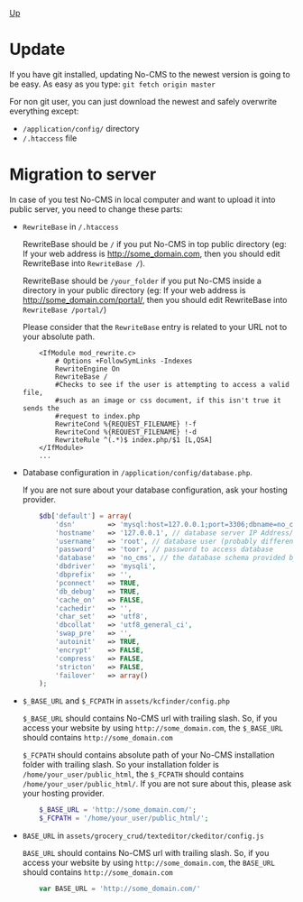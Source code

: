 [Up](../tutorial.md)

Update 
======
If you have git installed, updating No-CMS to the newest version is going to be easy. As easy as you type:
```git fetch origin master```

For non git user, you can just download the newest and safely overwrite everything except:

* `/application/config/` directory
* `/.htaccess` file

Migration to server
===================

In case of you test No-CMS in local computer and want to upload it into public server, you need to change these parts:

* `RewriteBase` in `/.htaccess`

    RewriteBase should be `/` if you put No-CMS in top public directory (eg: If your web address is http://some_domain.com, then you should edit RewriteBase into `RewriteBase /`).

    RewriteBase should be `/your_folder` if you put No-CMS inside a directory in your public directory (eg: If your web address is http://some_domain.com/portal/, then you should edit RewriteBase into `RewriteBase /portal/`)

    Please consider that the `RewriteBase` entry is related to your URL not to your absolute path.

    ```
        <IfModule mod_rewrite.c>
            # Options +FollowSymLinks -Indexes
            RewriteEngine On
            RewriteBase /
            #Checks to see if the user is attempting to access a valid file,
            #such as an image or css document, if this isn't true it sends the
            #request to index.php
            RewriteCond %{REQUEST_FILENAME} !-f
            RewriteCond %{REQUEST_FILENAME} !-d
            RewriteRule ^(.*)$ index.php/$1 [L,QSA]
        </IfModule>
        ...
    ```


* Database configuration in `/application/config/database.php`.

    If you are not sure about your database configuration, ask your hosting provider.

    ```php
        $db['default'] = array(
            'dsn'        => 'mysql:host=127.0.0.1;port=3306;dbname=no_cms', // This will be used if you chose 'pdo' as your 'dbdriver'
            'hostname'   => '127.0.0.1', // database server IP Address/domain. Using IP Address usually improve performance
            'username'   => 'root', // database user (probably different from your CPanel login)
            'password'   => 'toor', // password to access database
            'database'   => 'no_cms', // the database schema provided by server
            'dbdriver'   => 'mysqli',
            'dbprefix'   => '',
            'pconnect'   => TRUE,
            'db_debug'   => TRUE,
            'cache_on'   => FALSE,
            'cachedir'   => '',
            'char_set'   => 'utf8',
            'dbcollat'   => 'utf8_general_ci',
            'swap_pre'   => '',
            'autoinit'   => TRUE,
            'encrypt'    => FALSE,
            'compress'   => FALSE,
            'stricton'   => FALSE,
            'failover'   => array()
        );
    ```

* `$_BASE_URL` and `$_FCPATH` in `assets/kcfinder/config.php`
    
    `$_BASE_URL` should contains No-CMS url with trailing slash. So, if you access your website by using `http://some_domain.com`, the `$_BASE_URL` should contains `http://some_domain.com`

    `$_FCPATH` should contains absolute path of your No-CMS installation folder with trailing slash. So your installation folder is `/home/your_user/public_html`, the `$_FCPATH` should contains `/home/your_user/public_html/`. If you are not sure about this, please ask your hosting provider.

    ```php
        $_BASE_URL = 'http://some_domain.com/';
        $_FCPATH = '/home/your_user/public_html/';
    ```

* `BASE_URL` in `assets/grocery_crud/texteditor/ckeditor/config.js`

    `BASE_URL` should contains No-CMS url with trailing slash. So, if you access your website by using `http://some_domain.com`, the `BASE_URL` should contains `http://some_domain.com`

    ```js
        var BASE_URL = 'http://some_domain.com/'
    ```